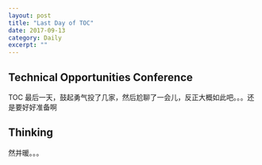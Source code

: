 ```yaml
---
layout: post
title: "Last Day of TOC" 
date: 2017-09-13
category: Daily 
excerpt: ""
---
```


 

## Technical Opportunities Conference 

TOC 最后一天，鼓起勇气投了几家，然后尬聊了一会儿，反正大概如此吧。。。还是要好好准备啊

## Thinking

然并暖。。。

 

